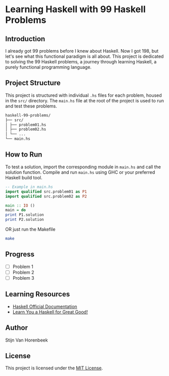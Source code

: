 # Learning Haskell with 99 Haskell Problems

## Introduction

I already got 99 problems before I knew about Haskell.
Now I got 198, but let's see what this functional paradigm is all about.
This project is dedicated to solving the 99 Haskell problems,
a journey through learning Haskell, a purely functional programming language.

## Project Structure

This project is structured with individual `.hs` files for each problem, housed in the `src/` directory.
The `main.hs` file at the root of the project is used to run and test these problems.

```bash
haskell-99-problems/
├── src/
│ ├── problem01.hs
│ ├── problem02.hs
│ └── ...
└── main.hs
```

## How to Run

To test a solution, import the corresponding module in `main.hs` and call the solution function.
Compile and run `main.hs` using GHC or your preferred Haskell build tool.

```haskell
-- Example in main.hs
import qualified src.problem01 as P1
import qualified src.problem02 as P2

main :: IO ()
main = do
print P1.solution
print P2.solution
```

OR just run the Makefile

```bash
make
```

## Progress

- [ ] Problem 1
- [ ] Problem 2
- [ ] Problem 3

## Learning Resources

- [Haskell Official Documentation](https://www.haskell.org/documentation/)
- [Learn You a Haskell for Great Good!](http://learnyouahaskell.com/)

## Author

Stijn Van Horenbeek

## License

This project is licensed under the [MIT License](LICENSE).
